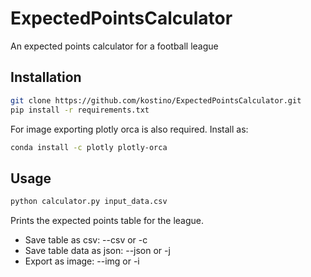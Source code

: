 # ExpectedPointsCalculator
An expected points calculator for a football league

## Installation
```bash
git clone https://github.com/kostino/ExpectedPointsCalculator.git
pip install -r requirements.txt
```
For image exporting plotly orca is also required. Install as:
```bash
conda install -c plotly plotly-orca
```

## Usage
```bash
python calculator.py input_data.csv
```
Prints the expected points table for the league.  
* Save table as csv: --csv or -c
* Save table data as json: --json or -j
* Export as image: --img or -i
